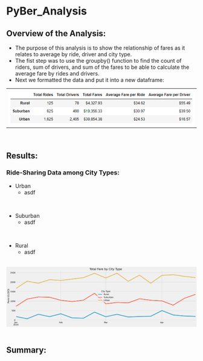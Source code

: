 # PyBer_Analysis

## Overview of the Analysis:
- The purpose of this analysis is to show the relationship of fares as it relates to average by ride, driver and city type.
- The fist step was to use the groupby() function to find the count of riders, sum of drivers, and sum of the fares to be able to calculate the average fare by rides and drivers.
- Next we formatted the data and put it into a new dataframe:
<table>
  <tr>
    <td></td>
  </tr>
  <tr>
    <td><img src="Resources/Pyber Summary DataFrame.PNG" width= height=></td>

  </tr>
 </table>

$~$

## Results:
### Ride-Sharing Data among City Types:
- Urban
    - asdf

$~$

- Suburban
    - asdf

$~$

- Rural
    - asdf

$~$
![PyBer Fare per City Type Summary](https://github.com/pminor87/PyBer_Analysis/blob/main/analysis/PyBer_fare_per_city_type_summary.png)
$~$

## Summary:
